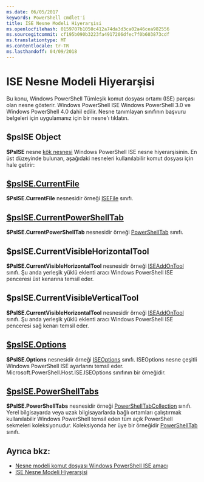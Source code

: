 ```yaml
---
ms.date: 06/05/2017
keywords: PowerShell cmdlet'i
title: ISE Nesne Modeli Hiyerarşisi
ms.openlocfilehash: 0159707b1050c412a74da3d3ca02a46cea982556
ms.sourcegitcommit: cf195b090b3223fa4917206dfec7f0b603873cdf
ms.translationtype: MT
ms.contentlocale: tr-TR
ms.lasthandoff: 04/09/2018
---
```

# <a name="the-ise-object-model-hierarchy"></a>ISE Nesne Modeli Hiyerarşisi

Bu konu, Windows PowerShell Tümleşik komut dosyası ortamı (ISE) parçası olan nesne gösterir.
Windows PowerShell ISE Windows PowerShell 3.0 ve Windows PowerShell 4.0 dahil edilir.
Nesne tanımlayan sınıfının başvuru belgeleri için uygulamanız için bir nesne'ı tıklatın.

## <a name="psise-object"></a>$psISE Object

**$PsISE** nesne [kök nesnesi](The-ObjectModelRoot-Object.md) Windows PowerShell ISE nesne hiyerarşisinin.
En üst düzeyinde bulunan, aşağıdaki nesneleri kullanılabilir komut dosyası için hale getirir:

## <a name="psisecurrentfilethe-isefile-objectmd"></a>[$psISE.CurrentFile](The-ISEFile-Object.md)

**$PsISE.CurrentFile** nesnesidir örneği [ISEFile](The-ISEFile-Object.md) sınıfı.

## <a name="psisecurrentpowershelltabthe-powershelltab-objectmd"></a>[$psISE.CurrentPowerShellTab](The-PowerShellTab-Object.md)

**$PsISE.CurrentPowerShellTab** nesnesidir örneği [PowerShellTab](The-PowerShellTab-Object.md) sınıfı.

## <a name="psisecurrentvisiblehorizontaltool"></a>$psISE.CurrentVisibleHorizontalTool

**$PsISE.CurrentVisibleHorizontalTool** nesnesidir örneği [ISEAddOnTool](The-ISEAddOnTool-Object.md) sınıfı.
Şu anda yerleşik yüklü eklenti aracı Windows PowerShell ISE penceresi üst kenarına temsil eder.

## <a name="psisecurrentvisibleverticaltool"></a>$psISE.CurrentVisibleVerticalTool

**$PsISE.CurrentVisibleHorizontalTool** nesnesidir örneği [ISEAddOnTool](The-ISEAddOnTool-Object.md) sınıfı.
Şu anda yerleşik yüklü eklenti aracı Windows PowerShell ISE penceresi sağ kenarı temsil eder.

## <a name="psiseoptionsthe-iseoptions-objectmd"></a>[$psISE.Options](The-ISEOptions-Object.md)

**$PsISE.Options** nesnesidir örneği [ISEOptions](The-ISEOptions-Object.md) sınıfı.
ISEOptions nesne çeşitli Windows PowerShell ISE ayarlarını temsil eder.
Microsoft.PowerShell.Host.ISE.ISEOptions sınıfının bir örneğidir.

## <a name="psisepowershelltabsthe-powershelltabcollection-objectmd"></a>[$psISE.PowerShellTabs](The-PowerShellTabCollection-Object.md)

**$PsISE.PowerShellTabs** nesnesidir örneği [PowerShellTabCollection](The-PowerShellTabCollection-Object.md) sınıfı.
Yerel bilgisayarda veya uzak bilgisayarlarda bağlı ortamları çalıştırmak kullanılabilir Windows PowerShell temsil eden tüm açık PowerShell sekmeleri koleksiyonudur.
Koleksiyonda her üye bir örneğidir [PowerShellTab](The-PowerShellTab-Object.md) sınıfı.

## <a name="see-also"></a>Ayrıca bkz:

- [Nesne modeli komut dosyası Windows PowerShell ISE amacı](Purpose-of-the-Windows-PowerShell-ISE-Scripting-Object-Model.md)
- [ISE Nesne Modeli Hiyerarşisi](The-ISE-Object-Model-Hierarchy.md)